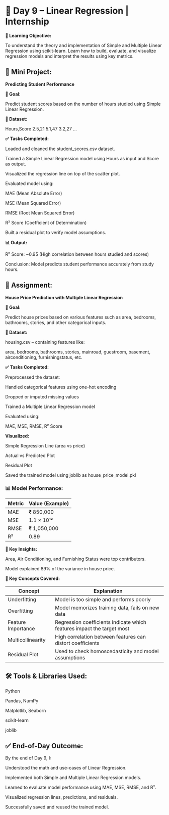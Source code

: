 # 📅 Day 9 – Linear Regression | Internship 

**🧠 Learning Objective:**

To understand the theory and implementation of Simple and Multiple Linear Regression using scikit-learn. Learn how to build, evaluate, and visualize regression models and interpret the results using key metrics.

## 🧪 Mini Project: 

**Predicting Student Performance**

**🎯 Goal:**

Predict student scores based on the number of hours studied using Simple Linear Regression.

**📁 Dataset:**

Hours,Score
2.5,21
5.1,47
3.2,27
...

**✅ Tasks Completed:**

Loaded and cleaned the student_scores.csv dataset.

Trained a Simple Linear Regression model using Hours as input and Score as output.

Visualized the regression line on top of the scatter plot.

Evaluated model using:

MAE (Mean Absolute Error)

MSE (Mean Squared Error)

RMSE (Root Mean Squared Error)

R² Score (Coefficient of Determination)

Built a residual plot to verify model assumptions.

**📊 Output:**

R² Score: ~0.95 (High correlation between hours studied and scores)

Conclusion: Model predicts student performance accurately from study hours.

## 🏡 Assignment:

**House Price Prediction with Multiple Linear Regression**

**🎯 Goal:**

Predict house prices based on various features such as area, bedrooms, bathrooms, stories, and other categorical inputs.

**📁 Dataset:**

housing.csv – containing features like:

area, bedrooms, bathrooms, stories, mainroad, guestroom, basement, airconditioning, furnishingstatus, etc.

**✅ Tasks Completed:**

Preprocessed the dataset:

Handled categorical features using one-hot encoding

Dropped or imputed missing values

Trained a Multiple Linear Regression model

Evaluated using:

MAE, MSE, RMSE, R² Score

**Visualized:**

Simple Regression Line (area vs price)

Actual vs Predicted Plot

Residual Plot

Saved the trained model using joblib as house_price_model.pkl

### 📊 Model Performance:

| Metric | Value (Example) |
| ------ | --------------- |
| MAE    | ₹ 850,000       |
| MSE    | 1.1 × 10¹²      |
| RMSE   | ₹ 1,050,000     |
| R²     | 0.89            |

**🧠 Key Insights:**

Area, Air Conditioning, and Furnishing Status were top contributors.

Model explained 89% of the variance in house price.

**📘 Key Concepts Covered:**

| Concept            | Explanation                                                            |
| ------------------ | ---------------------------------------------------------------------- |
| Underfitting       | Model is too simple and performs poorly                                |
| Overfitting        | Model memorizes training data, fails on new data                       |
| Feature Importance | Regression coefficients indicate which features impact the target most |
| Multicollinearity  | High correlation between features can distort coefficients             |
| Residual Plot      | Used to check homoscedasticity and model assumptions                   |

## 🛠 Tools & Libraries Used:

Python

Pandas, NumPy

Matplotlib, Seaborn

scikit-learn

joblib

## ✅ End-of-Day Outcome:

By the end of Day 9, I:

Understood the math and use-cases of Linear Regression.

Implemented both Simple and Multiple Linear Regression models.

Learned to evaluate model performance using MAE, MSE, RMSE, and R².

Visualized regression lines, predictions, and residuals.

Successfully saved and reused the trained model.
